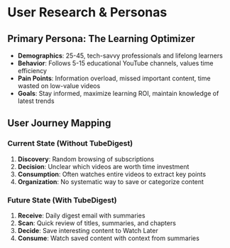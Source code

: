 # User Research & Personas

## Primary Persona: The Learning Optimizer
- **Demographics**: 25-45, tech-savvy professionals and lifelong learners
- **Behavior**: Follows 5-15 educational YouTube channels, values time efficiency
- **Pain Points**: Information overload, missed important content, time wasted on low-value videos
- **Goals**: Stay informed, maximize learning ROI, maintain knowledge of latest trends

## User Journey Mapping

### Current State (Without TubeDigest)
1. **Discovery**: Random browsing of subscriptions
2. **Decision**: Unclear which videos are worth time investment
3. **Consumption**: Often watches entire videos to extract key points
4. **Organization**: No systematic way to save or categorize content

### Future State (With TubeDigest)
1. **Receive**: Daily digest email with summaries
2. **Scan**: Quick review of titles, summaries, and chapters
3. **Decide**: Save interesting content to Watch Later
4. **Consume**: Watch saved content with context from summaries
